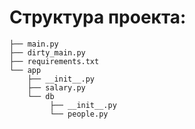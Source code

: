 # Структура проекта:  
```
├── main.py  
├── dirty_main.py  
├── requirements.txt  
└── app  
    ├── __init__.py  
    ├── salary.py  
    └── db  
         ├── __init__.py  
         └── people.py  
```
